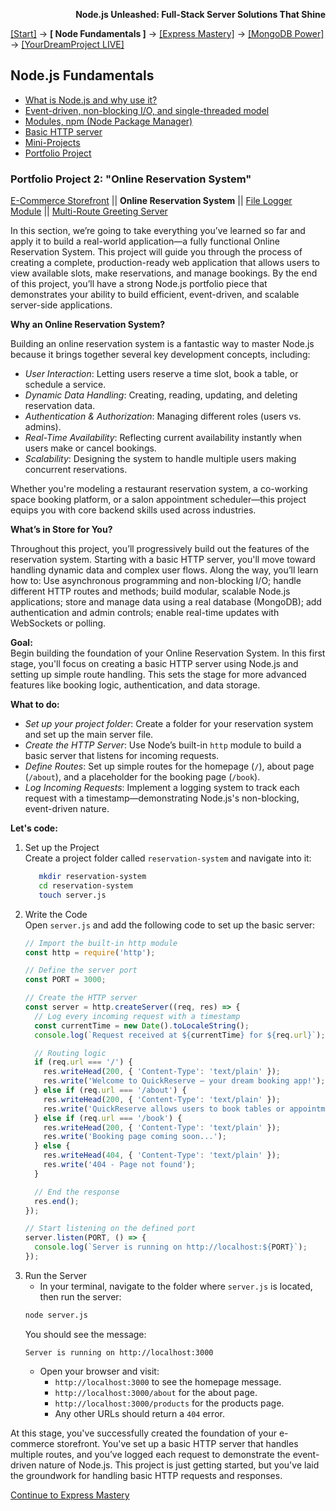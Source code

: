 **<p align="right">Node.js Unleashed: Full-Stack Server Solutions That Shine</p>**

[[Start]](../Introduction.md) → **[ Node Fundamentals ]** → [[Express Mastery]](../chapter-02/2-1.md) → [[MongoDB Power]](#mongodb) → [[YourDreamProject LIVE]](#project)

## Node.js Fundamentals
* [What is Node.js and why use it?](1-1.md)
* [Event-driven, non-blocking I/O, and single-threaded model](1-2.md)
* [Modules, npm (Node Package Manager)](1-3.md)
* [Basic HTTP server](1-4.md)
* [Mini-Projects](1-5.md)
* [Portfolio Project](#Portfolio-Project)

### Portfolio Project 2: "Online Reservation System"

[E-Commerce Storefront](1-6.md) || **Online Reservation System** || [File Logger Module](1-5-3.md) || [Multi-Route Greeting Server](1-5-4.md)

In this section, we’re going to take everything you’ve learned so far and apply it to build a real-world application—a fully functional Online Reservation System. This project will guide you through the process of creating a complete, production-ready web application that allows users to view available slots, make reservations, and manage bookings. By the end of this project, you’ll have a strong Node.js portfolio piece that demonstrates your ability to build efficient, event-driven, and scalable server-side applications.

**Why an Online Reservation System?**

Building an online reservation system is a fantastic way to master Node.js because it brings together several key development concepts, including:

- *User Interaction*: Letting users reserve a time slot, book a table, or schedule a service.
- *Dynamic Data Handling*: Creating, reading, updating, and deleting reservation data.
- *Authentication & Authorization*: Managing different roles (users vs. admins).
- *Real-Time Availability*: Reflecting current availability instantly when users make or cancel bookings.
- *Scalability*: Designing the system to handle multiple users making concurrent reservations.

Whether you're modeling a restaurant reservation system, a co-working space booking platform, or a salon appointment scheduler—this project equips you with core backend skills used across industries.

**What’s in Store for You?**

Throughout this project, you’ll progressively build out the features of the reservation system. Starting with a basic HTTP server, you'll move toward handling dynamic data and complex user flows. Along the way, you’ll learn how to:
Use asynchronous programming and non-blocking I/O; handle different HTTP routes and methods; build modular, scalable Node.js applications; store and manage data using a real database (MongoDB); add authentication and admin controls; enable real-time updates with WebSockets or polling.

**Goal:**<br />
Begin building the foundation of your Online Reservation System. In this first stage, you'll focus on creating a basic HTTP server using Node.js and setting up simple route handling. This sets the stage for more advanced features like booking logic, authentication, and data storage.

**What to do:**
- *Set up your project folder*: Create a folder for your reservation system and set up the main server file.
- *Create the HTTP Server*: Use Node’s built-in `http` module to build a basic server that listens for incoming requests.
- *Define Routes*: Set up simple routes for the homepage (`/`), about page (`/about`), and a placeholder for the booking page (`/book`).
- *Log Incoming Requests*: Implement a logging system to track each request with a timestamp—demonstrating Node.js's non-blocking, event-driven nature.

**Let's code:**
1. Set up the Project<br />
   Create a project folder called `reservation-system` and navigate into it:
   ```bash
      mkdir reservation-system
      cd reservation-system
      touch server.js
   ```
2. Write the Code<br />
   Open `server.js` and add the following code to set up the basic server:
   ```javascript
   // Import the built-in http module
   const http = require('http');

   // Define the server port
   const PORT = 3000;

   // Create the HTTP server
   const server = http.createServer((req, res) => {
     // Log every incoming request with a timestamp
     const currentTime = new Date().toLocaleString();
     console.log(`Request received at ${currentTime} for ${req.url}`);

     // Routing logic
     if (req.url === '/') {
       res.writeHead(200, { 'Content-Type': 'text/plain' });
       res.write('Welcome to QuickReserve — your dream booking app!');
     } else if (req.url === '/about') {
       res.writeHead(200, { 'Content-Type': 'text/plain' });
       res.write('QuickReserve allows users to book tables or appointments easily.');
     } else if (req.url === '/book') {
       res.writeHead(200, { 'Content-Type': 'text/plain' });
       res.write('Booking page coming soon...');
     } else {
       res.writeHead(404, { 'Content-Type': 'text/plain' });
       res.write('404 - Page not found');
     }

     // End the response
     res.end();
   });

   // Start listening on the defined port
   server.listen(PORT, () => {
     console.log(`Server is running on http://localhost:${PORT}`);
   });
   ```
3. Run the Server
   - In your terminal, navigate to the folder where `server.js` is located, then run the server:
    ```bash
    node server.js
    ```
    You should see the message:
    ```
    Server is running on http://localhost:3000
    ```
   - Open your browser and visit:
     - `http://localhost:3000` to see the homepage message.
     - `http://localhost:3000/about` for the about page.
     - `http://localhost:3000/products` for the products page.
     - Any other URLs should return a `404` error.

At this stage, you've successfully created the foundation of your e-commerce storefront. You've set up a basic HTTP server that handles multiple routes, and you’ve logged each request to demonstrate the event-driven nature of Node.js. This project is just getting started, but you've laid the groundwork for handling basic HTTP requests and responses.

[Continue to Express Mastery](../chapter-02/2-1.md)
